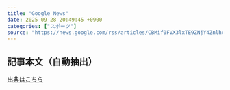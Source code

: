 ```yaml
---
title: "Google News"
date: 2025-09-28 20:49:45 +0900
categories: ["スポーツ"]
source: "https://news.google.com/rss/articles/CBMif0FVX3lxTE9ZNjY4ZnlhckxjaFV6YUlsNTdKZWxNN0xpdVgzejc3Y05wQzItNkEzYzZheW13SlJrRTYzbDR3XzZlSUgyVGZXV1NJWC1vTFN0cFRYSW1KNjBNWmpCYmhlYXFRcUtwS3dfbE9QOFJiMVpRaXRHdnVHOWFwUm5JWTg?oc=5"
---
```


## 記事本文（自動抽出）
<body class="y0K44d EA71Tc" id="readabilityBody"></body>

[出典はこちら](https://news.google.com/rss/articles/CBMif0FVX3lxTE9ZNjY4ZnlhckxjaFV6YUlsNTdKZWxNN0xpdVgzejc3Y05wQzItNkEzYzZheW13SlJrRTYzbDR3XzZlSUgyVGZXV1NJWC1vTFN0cFRYSW1KNjBNWmpCYmhlYXFRcUtwS3dfbE9QOFJiMVpRaXRHdnVHOWFwUm5JWTg?oc=5)
